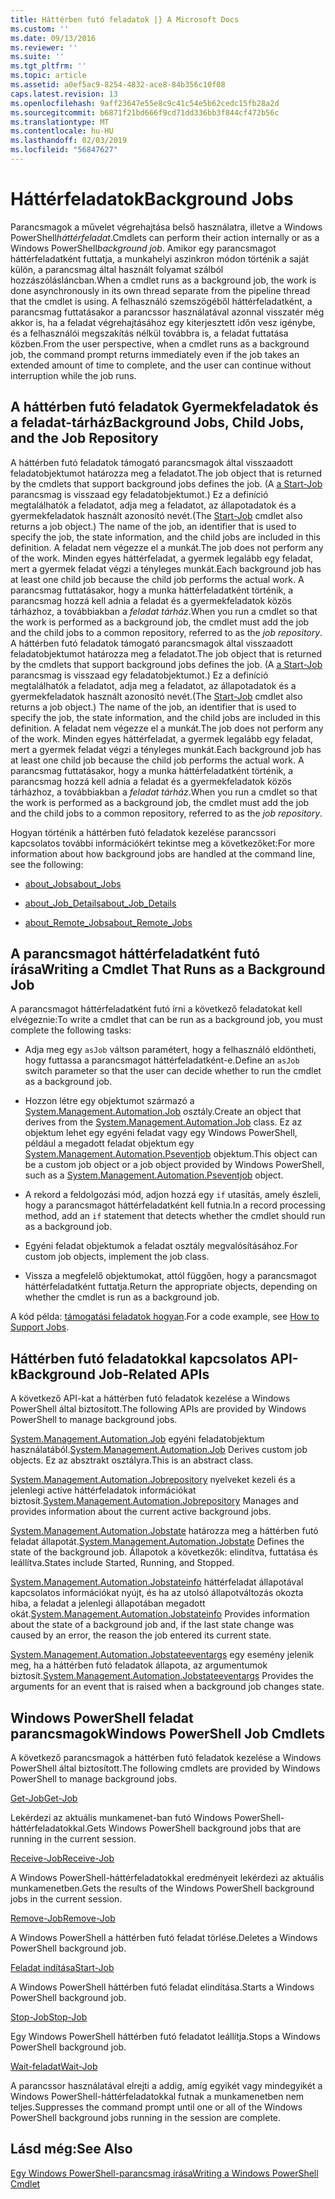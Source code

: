 ```yaml
---
title: Háttérben futó feladatok |} A Microsoft Docs
ms.custom: ''
ms.date: 09/13/2016
ms.reviewer: ''
ms.suite: ''
ms.tgt_pltfrm: ''
ms.topic: article
ms.assetid: a0ef5ac9-8254-4832-ace8-84b356c10f08
caps.latest.revision: 13
ms.openlocfilehash: 9aff23647e55e8c9c41c54e5b62cedc15fb28a2d
ms.sourcegitcommit: b6871f21bd666f9cd71dd336bb3f844cf472b56c
ms.translationtype: MT
ms.contentlocale: hu-HU
ms.lasthandoff: 02/03/2019
ms.locfileid: "56847627"
---
```

# <a name="background-jobs"></a><span data-ttu-id="54c8b-102">Háttérfeladatok</span><span class="sxs-lookup"><span data-stu-id="54c8b-102">Background Jobs</span></span>

<span data-ttu-id="54c8b-103">Parancsmagok a művelet végrehajtása belső használatra, illetve a Windows PowerShell*háttérfeladat*.</span><span class="sxs-lookup"><span data-stu-id="54c8b-103">Cmdlets can perform their action internally or as a Windows PowerShell*background job*.</span></span> <span data-ttu-id="54c8b-104">Amikor egy parancsmagot háttérfeladatként futtatja, a munkahelyi aszinkron módon történik a saját külön, a parancsmag által használt folyamat szálból hozzászólásláncban.</span><span class="sxs-lookup"><span data-stu-id="54c8b-104">When a cmdlet runs as a background job, the work is done asynchronously in its own thread separate from the pipeline thread that the cmdlet is using.</span></span> <span data-ttu-id="54c8b-105">A felhasználó szemszögéből háttérfeladatként, a parancsmag futtatásakor a parancssor használatával azonnal visszatér még akkor is, ha a feladat végrehajtásához egy kiterjesztett időn vesz igénybe, és a felhasználói megszakítás nélkül továbbra is, a feladat futtatása közben.</span><span class="sxs-lookup"><span data-stu-id="54c8b-105">From the user perspective, when a cmdlet runs as a background job, the command prompt returns immediately even if the job takes an extended amount of time to complete, and the user can continue without interruption while the job runs.</span></span>

## <a name="background-jobs-child-jobs-and-the-job-repository"></a><span data-ttu-id="54c8b-106">A háttérben futó feladatok Gyermekfeladatok és a feladat-tárház</span><span class="sxs-lookup"><span data-stu-id="54c8b-106">Background Jobs, Child Jobs, and the Job Repository</span></span>

<span data-ttu-id="54c8b-107">A háttérben futó feladatok támogató parancsmagok által visszaadott feladatobjektumot határozza meg a feladatot.</span><span class="sxs-lookup"><span data-stu-id="54c8b-107">The job object that is returned by the cmdlets that support background jobs defines the job.</span></span> <span data-ttu-id="54c8b-108">(A [a Start-Job](/powershell/module/Microsoft.PowerShell.Core/Start-Job) parancsmag is visszaad egy feladatobjektumot.) Ez a definíció megtalálhatók a feladatot, adja meg a feladatot, az állapotadatok és a gyermekfeladatok használt azonosító nevét.</span><span class="sxs-lookup"><span data-stu-id="54c8b-108">(The [Start-Job](/powershell/module/Microsoft.PowerShell.Core/Start-Job) cmdlet also returns a job object.) The name of the job, an identifier that is used to specify the job, the state information, and the child jobs are included in this definition.</span></span> <span data-ttu-id="54c8b-109">A feladat nem végezze el a munkát.</span><span class="sxs-lookup"><span data-stu-id="54c8b-109">The job does not perform any of the work.</span></span> <span data-ttu-id="54c8b-110">Minden egyes háttérfeladat, a gyermek legalább egy feladat, mert a gyermek feladat végzi a tényleges munkát.</span><span class="sxs-lookup"><span data-stu-id="54c8b-110">Each background job has at least one child job because the child job performs the actual work.</span></span> <span data-ttu-id="54c8b-111">A parancsmag futtatásakor, hogy a munka háttérfeladatként történik, a parancsmag hozzá kell adnia a feladat és a gyermekfeladatok közös tárházhoz, a továbbiakban a *feladat tárház*.</span><span class="sxs-lookup"><span data-stu-id="54c8b-111">When you run a cmdlet so that the work is performed as a background job, the cmdlet must add the job and the child jobs to a common repository, referred to as the *job repository*.</span></span>
<span data-ttu-id="54c8b-112">A háttérben futó feladatok támogató parancsmagok által visszaadott feladatobjektumot határozza meg a feladatot.</span><span class="sxs-lookup"><span data-stu-id="54c8b-112">The job object that is returned by the cmdlets that support background jobs defines the job.</span></span> <span data-ttu-id="54c8b-113">(A [a Start-Job](/powershell/module/Microsoft.PowerShell.Core/Start-Job) parancsmag is visszaad egy feladatobjektumot.) Ez a definíció megtalálhatók a feladatot, adja meg a feladatot, az állapotadatok és a gyermekfeladatok használt azonosító nevét.</span><span class="sxs-lookup"><span data-stu-id="54c8b-113">(The [Start-Job](/powershell/module/Microsoft.PowerShell.Core/Start-Job) cmdlet also returns a job object.) The name of the job, an identifier that is used to specify the job, the state information, and the child jobs are included in this definition.</span></span> <span data-ttu-id="54c8b-114">A feladat nem végezze el a munkát.</span><span class="sxs-lookup"><span data-stu-id="54c8b-114">The job does not perform any of the work.</span></span> <span data-ttu-id="54c8b-115">Minden egyes háttérfeladat, a gyermek legalább egy feladat, mert a gyermek feladat végzi a tényleges munkát.</span><span class="sxs-lookup"><span data-stu-id="54c8b-115">Each background job has at least one child job because the child job performs the actual work.</span></span> <span data-ttu-id="54c8b-116">A parancsmag futtatásakor, hogy a munka háttérfeladatként történik, a parancsmag hozzá kell adnia a feladat és a gyermekfeladatok közös tárházhoz, a továbbiakban a *feladat tárház*.</span><span class="sxs-lookup"><span data-stu-id="54c8b-116">When you run a cmdlet so that the work is performed as a background job, the cmdlet must add the job and the child jobs to a common repository, referred to as the *job repository*.</span></span>

<span data-ttu-id="54c8b-117">Hogyan történik a háttérben futó feladatok kezelése parancssori kapcsolatos további információkért tekintse meg a következőket:</span><span class="sxs-lookup"><span data-stu-id="54c8b-117">For more information about how background jobs are handled at the command line, see the following:</span></span>

- [<span data-ttu-id="54c8b-118">about_Jobs</span><span class="sxs-lookup"><span data-stu-id="54c8b-118">about_Jobs</span></span>](/powershell/module/microsoft.powershell.core/about/about_jobs)

- [<span data-ttu-id="54c8b-119">about_Job_Details</span><span class="sxs-lookup"><span data-stu-id="54c8b-119">about_Job_Details</span></span>](/powershell/module/microsoft.powershell.core/about/about_job_details)

- [<span data-ttu-id="54c8b-120">about_Remote_Jobs</span><span class="sxs-lookup"><span data-stu-id="54c8b-120">about_Remote_Jobs</span></span>](/powershell/module/microsoft.powershell.core/about/about_remote_jobs)

## <a name="writing-a-cmdlet-that-runs-as-a-background-job"></a><span data-ttu-id="54c8b-121">A parancsmagot háttérfeladatként futó írása</span><span class="sxs-lookup"><span data-stu-id="54c8b-121">Writing a Cmdlet That Runs as a Background Job</span></span>

<span data-ttu-id="54c8b-122">A parancsmagot háttérfeladatként futó írni a következő feladatokat kell elvégeznie:</span><span class="sxs-lookup"><span data-stu-id="54c8b-122">To write a cmdlet that can be run as a background job, you must complete the following tasks:</span></span>

- <span data-ttu-id="54c8b-123">Adja meg egy `asJob` váltson paramétert, hogy a felhasználó eldöntheti, hogy futtassa a parancsmagot háttérfeladatként-e.</span><span class="sxs-lookup"><span data-stu-id="54c8b-123">Define an `asJob` switch parameter so that the user can decide whether to run the cmdlet as a background job.</span></span>

- <span data-ttu-id="54c8b-124">Hozzon létre egy objektumot származó a [System.Management.Automation.Job](/dotnet/api/System.Management.Automation.Job) osztály.</span><span class="sxs-lookup"><span data-stu-id="54c8b-124">Create an object that derives from the [System.Management.Automation.Job](/dotnet/api/System.Management.Automation.Job) class.</span></span> <span data-ttu-id="54c8b-125">Ez az objektum lehet egy egyéni feladat vagy egy Windows PowerShell, például a megadott feladat objektum egy [System.Management.Automation.Pseventjob](/dotnet/api/System.Management.Automation.PSEventJob) objektum.</span><span class="sxs-lookup"><span data-stu-id="54c8b-125">This object can be a custom job object or a job object provided by Windows PowerShell, such as a [System.Management.Automation.Pseventjob](/dotnet/api/System.Management.Automation.PSEventJob) object.</span></span>

- <span data-ttu-id="54c8b-126">A rekord a feldolgozási mód, adjon hozzá egy `if` utasítás, amely észleli, hogy a parancsmagot háttérfeladatként kell futnia.</span><span class="sxs-lookup"><span data-stu-id="54c8b-126">In a record processing method, add an `if` statement that detects whether the cmdlet should run as a background job.</span></span>

- <span data-ttu-id="54c8b-127">Egyéni feladat objektumok a feladat osztály megvalósításához.</span><span class="sxs-lookup"><span data-stu-id="54c8b-127">For custom job objects, implement the job class.</span></span>

- <span data-ttu-id="54c8b-128">Vissza a megfelelő objektumokat, attól függően, hogy a parancsmagot háttérfeladatként futtatja.</span><span class="sxs-lookup"><span data-stu-id="54c8b-128">Return the appropriate objects, depending on whether the cmdlet is run as a background job.</span></span>

<span data-ttu-id="54c8b-129">A kód példa: [támogatási feladatok hogyan](./how-to-support-jobs.md).</span><span class="sxs-lookup"><span data-stu-id="54c8b-129">For a code example, see [How to Support Jobs](./how-to-support-jobs.md).</span></span>

## <a name="background-job-related-apis"></a><span data-ttu-id="54c8b-130">Háttérben futó feladatokkal kapcsolatos API-k</span><span class="sxs-lookup"><span data-stu-id="54c8b-130">Background Job-Related APIs</span></span>

<span data-ttu-id="54c8b-131">A következő API-kat a háttérben futó feladatok kezelése a Windows PowerShell által biztosított.</span><span class="sxs-lookup"><span data-stu-id="54c8b-131">The following APIs are provided by Windows PowerShell to manage background jobs.</span></span>

<span data-ttu-id="54c8b-132">[System.Management.Automation.Job](/dotnet/api/System.Management.Automation.Job) egyéni feladatobjektum használatából.</span><span class="sxs-lookup"><span data-stu-id="54c8b-132">[System.Management.Automation.Job](/dotnet/api/System.Management.Automation.Job) Derives custom job objects.</span></span> <span data-ttu-id="54c8b-133">Ez az absztrakt osztályra.</span><span class="sxs-lookup"><span data-stu-id="54c8b-133">This is an abstract class.</span></span>

<span data-ttu-id="54c8b-134">[System.Management.Automation.Jobrepository](/dotnet/api/System.Management.Automation.JobRepository) nyelveket kezeli és a jelenlegi active háttérfeladatok információkat biztosít.</span><span class="sxs-lookup"><span data-stu-id="54c8b-134">[System.Management.Automation.Jobrepository](/dotnet/api/System.Management.Automation.JobRepository) Manages and provides information about the current active background jobs.</span></span>

<span data-ttu-id="54c8b-135">[System.Management.Automation.Jobstate](/dotnet/api/System.Management.Automation.JobState) határozza meg a háttérben futó feladat állapotát.</span><span class="sxs-lookup"><span data-stu-id="54c8b-135">[System.Management.Automation.Jobstate](/dotnet/api/System.Management.Automation.JobState) Defines the state of the background job.</span></span> <span data-ttu-id="54c8b-136">Állapotok a következők: elindítva, futtatása és leállítva.</span><span class="sxs-lookup"><span data-stu-id="54c8b-136">States include Started, Running, and Stopped.</span></span>

<span data-ttu-id="54c8b-137">[System.Management.Automation.Jobstateinfo](/dotnet/api/System.Management.Automation.JobStateInfo) háttérfeladat állapotával kapcsolatos információkat nyújt, és ha az utolsó állapotváltozás okozta hiba, a feladat a jelenlegi állapotában megadott okát.</span><span class="sxs-lookup"><span data-stu-id="54c8b-137">[System.Management.Automation.Jobstateinfo](/dotnet/api/System.Management.Automation.JobStateInfo) Provides information about the state of a background job and, if the last state change was caused by an error, the reason the job entered its current state.</span></span>

<span data-ttu-id="54c8b-138">[System.Management.Automation.Jobstateeventargs](/dotnet/api/System.Management.Automation.JobStateEventArgs) egy esemény jelenik meg, ha a háttérben futó feladatok állapota, az argumentumok biztosít.</span><span class="sxs-lookup"><span data-stu-id="54c8b-138">[System.Management.Automation.Jobstateeventargs](/dotnet/api/System.Management.Automation.JobStateEventArgs) Provides the arguments for an event that is raised when a background job changes state.</span></span>

## <a name="windows-powershell-job-cmdlets"></a><span data-ttu-id="54c8b-139">Windows PowerShell feladat parancsmagok</span><span class="sxs-lookup"><span data-stu-id="54c8b-139">Windows PowerShell Job Cmdlets</span></span>

<span data-ttu-id="54c8b-140">A következő parancsmagok a háttérben futó feladatok kezelése a Windows PowerShell által biztosított.</span><span class="sxs-lookup"><span data-stu-id="54c8b-140">The following cmdlets are provided by Windows PowerShell to manage background jobs.</span></span>

[<span data-ttu-id="54c8b-141">Get-Job</span><span class="sxs-lookup"><span data-stu-id="54c8b-141">Get-Job</span></span>](/powershell/module/Microsoft.PowerShell.Core/Get-Job)

<span data-ttu-id="54c8b-142">Lekérdezi az aktuális munkamenet-ban futó Windows PowerShell-háttérfeladatokkal.</span><span class="sxs-lookup"><span data-stu-id="54c8b-142">Gets Windows PowerShell background jobs that are running in the current session.</span></span>

[<span data-ttu-id="54c8b-143">Receive-Job</span><span class="sxs-lookup"><span data-stu-id="54c8b-143">Receive-Job</span></span>](/powershell/module/Microsoft.PowerShell.Core/Receive-Job)

<span data-ttu-id="54c8b-144">A Windows PowerShell-háttérfeladatokkal eredményeit lekérdezi az aktuális munkamenetben.</span><span class="sxs-lookup"><span data-stu-id="54c8b-144">Gets the results of the Windows PowerShell background jobs in the current session.</span></span>

[<span data-ttu-id="54c8b-145">Remove-Job</span><span class="sxs-lookup"><span data-stu-id="54c8b-145">Remove-Job</span></span>](/powershell/module/Microsoft.PowerShell.Core/Remove-Job)

<span data-ttu-id="54c8b-146">A Windows PowerShell a háttérben futó feladat törlése.</span><span class="sxs-lookup"><span data-stu-id="54c8b-146">Deletes a Windows PowerShell background job.</span></span>

[<span data-ttu-id="54c8b-147">Feladat indítása</span><span class="sxs-lookup"><span data-stu-id="54c8b-147">Start-Job</span></span>](/powershell/module/Microsoft.PowerShell.Core/Start-Job)

<span data-ttu-id="54c8b-148">A Windows PowerShell háttérben futó feladat elindítása.</span><span class="sxs-lookup"><span data-stu-id="54c8b-148">Starts a Windows PowerShell background job.</span></span>

[<span data-ttu-id="54c8b-149">Stop-Job</span><span class="sxs-lookup"><span data-stu-id="54c8b-149">Stop-Job</span></span>](/powershell/module/Microsoft.PowerShell.Core/Stop-Job)

<span data-ttu-id="54c8b-150">Egy Windows PowerShell háttérben futó feladatot leállítja.</span><span class="sxs-lookup"><span data-stu-id="54c8b-150">Stops a Windows PowerShell background job.</span></span>

[<span data-ttu-id="54c8b-151">Wait-feladat</span><span class="sxs-lookup"><span data-stu-id="54c8b-151">Wait-Job</span></span>](/powershell/module/Microsoft.PowerShell.Core/Wait-Job)

<span data-ttu-id="54c8b-152">A parancssor használatával elrejti a addig, amíg egyikét vagy mindegyikét a Windows PowerShell-háttérfeladatokkal futnak a munkamenetben nem teljes.</span><span class="sxs-lookup"><span data-stu-id="54c8b-152">Suppresses the command prompt until one or all of the Windows PowerShell background jobs running in the session are complete.</span></span>

## <a name="see-also"></a><span data-ttu-id="54c8b-153">Lásd még:</span><span class="sxs-lookup"><span data-stu-id="54c8b-153">See Also</span></span>

[<span data-ttu-id="54c8b-154">Egy Windows PowerShell-parancsmag írása</span><span class="sxs-lookup"><span data-stu-id="54c8b-154">Writing a Windows PowerShell Cmdlet</span></span>](./writing-a-windows-powershell-cmdlet.md)

